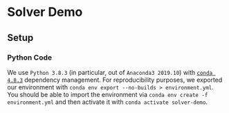 # Solver Demo

## Setup

### Python Code

We use `Python 3.8.3` (in particular, out of `Anaconda3 2019.10`) with [`conda 4.8.3`](https://docs.conda.io/en/latest/) dependency management.
For reproducibility purposes, we exported our environment with `conda env export --no-builds > environment.yml`.
You should be able to import the environment via `conda env create -f environment.yml`
and then activate it with `conda activate solver-demo`.
